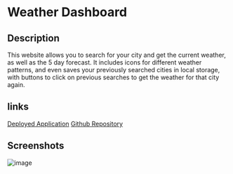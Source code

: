 # Weather Dashboard

## Description
This  website allows you to search for your city and get the current weather, as well as the 5 day forecast. It includes icons for different weather patterns, and even saves your previously searched cities in local storage, with buttons to click on previous searches to get the weather for that city again.

## links
[Deployed Application](https://notenoughbacon.github.io/Weather-Dashboard/)
[Github Repository](https://github.com/NotEnoughBacon/Weather-Dashboard)

## Screenshots
![image](https://user-images.githubusercontent.com/16601941/234414372-5ca557fa-b6ca-4db9-88c5-8318dbc142cb.png)
